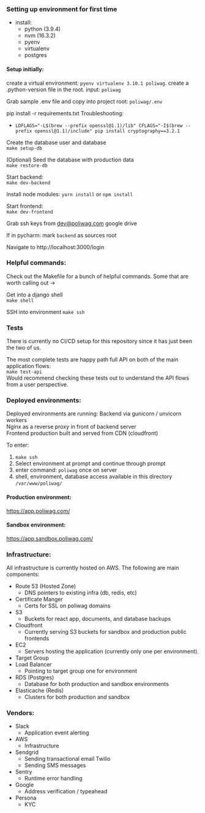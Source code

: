 ### Setting up environment for first time
- install:
  - python (3.9.4)
  - nvm (16.3.2)
  - pyenv
  - virtualenv
  - postgres

#### Setup initially:  
create a virtual environment: `pyenv virtualenv 3.10.1 poliwag`. 
create a .python-version file in the root. input: `poliwag`

Grab sample .env file and copy into project root: `poliwag/.env`  

pip install -r requirements.txt
Troubleshooting:
- `LDFLAGS="-L$(brew --prefix openssl@1.1)/lib" CFLAGS="-I$(brew --prefix openssl@1.1)/include" pip install cryptography==3.2.1`

Create the database user and database  
`make setup-db`

(Optional) Seed the database with production data  
`make restore-db`

Start backend:  
`make dev-backend`

Install node modules:
`yarn install` or `npm install`

Start frontend:  
`make dev-frontend`

Grab ssh keys from dev@poliwag.com google drive

If in pycharm:
mark `backend` as sources root

Navigate to http://localhost:3000/login

### Helpful commands:
Check out the Makefile for a bunch of helpful commands. Some that are 
worth calling out -> 

Get into a django shell  
`make shell`

SSH into environment 
`make ssh`

### Tests
There is currently no CI/CD setup for this repository since it has just been
the two of us. 

The most complete tests are happy path full API on both of the main application flows:  
`make test-api`  
Would recommend checking these tests out to understand the API flows from a user perspective.


### Deployed environments:
Deployed environments are running:
Backend via gunicorn / unvicorn workers  
Nginx as a reverse proxy in front of backend server  
Frontend production built and served from CDN (cloudfront)  

To enter:
1) `make ssh`  
2) Select environment at prompt and continue through prompt
3) enter command: `poliwag` once on server
4) shell, environment, database access available in this directory `/var/www/poliwag/`


#### Production environment:
https://app.poliwag.com/

#### Sandbox environment:
https://app.sandbox.poliwag.com/

### Infrastructure:
All infrastructure is currently hosted on AWS. The following are main components:
- Route 53 (Hosted Zone)
  - DNS pointers to existing infra (db, redis, etc)
- Certificate Manger 
  - Certs for SSL on poliwag domains
- S3 
  - Buckets for react app, documents, and database backups
- Cloudfront 
  - Currently serving S3 buckets for sandbox and production public frontends
- EC2 
  - Servers hosting the application (currently only one per environment).
- Target Group
- Load Balancer 
  - Pointing to target group one for environment
- RDS (Postgres) 
  - Database for both production and sandbox environments
- Elasticache (Redis) 
  - Clusters for both production and sandbox

### Vendors:
- Slack
  - Application event alerting
- AWS
  - Infrastructure
- Sendgrid
  - Sending transactional email
Twilio
  - Sending SMS messages
- Sentry
  - Runtime error handling 
- Google
  - Address verification / typeahead
- Persona
  - KYC
